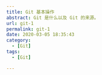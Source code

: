 ```yaml
---
title: Git 基本操作
abstract: Git 是什么以及 Git 的来源。
url: git-1
permalink: git-1
date: 2020-03-05 18:35:43
category:
  - [Git]
tags:
  - [Git]

---
```


## 